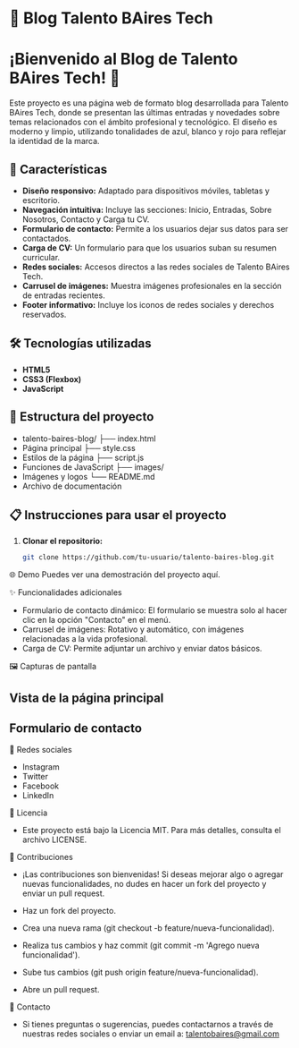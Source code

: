 # 📝 Blog Talento BAires Tech

# ¡Bienvenido al Blog de Talento BAires Tech! 🎉

Este proyecto es una página web de formato blog desarrollada para Talento BAires Tech, donde se presentan las últimas entradas y novedades sobre temas relacionados con el ámbito profesional y tecnológico. El diseño es moderno y limpio, utilizando tonalidades de azul, blanco y rojo para reflejar la identidad de la marca.

## 🚀 Características

- **Diseño responsivo:** Adaptado para dispositivos móviles, tabletas y escritorio.
- **Navegación intuitiva:** Incluye las secciones: Inicio, Entradas, Sobre Nosotros, Contacto y Carga tu CV.
- **Formulario de contacto:** Permite a los usuarios dejar sus datos para ser contactados.
- **Carga de CV:** Un formulario para que los usuarios suban su resumen curricular.
- **Redes sociales:** Accesos directos a las redes sociales de Talento BAires Tech.
- **Carrusel de imágenes:** Muestra imágenes profesionales en la sección de entradas recientes.
- **Footer informativo:** Incluye los iconos de redes sociales y derechos reservados.

## 🛠️ Tecnologías utilizadas

- **HTML5**
- **CSS3 (Flexbox)**
- **JavaScript**

## 📂 Estructura del proyecto

- talento-baires-blog/ ├── index.html 
- Página principal ├── style.css 
- Estilos de la página ├── script.js 
- Funciones de JavaScript ├── images/ 
- Imágenes y logos └── README.md
- Archivo de documentación


## 📋 Instrucciones para usar el proyecto

1. **Clonar el repositorio:**
   ```bash
   git clone https://github.com/tu-usuario/talento-baires-blog.git

🌐 Demo
Puedes ver una demostración del proyecto aquí.

✨ Funcionalidades adicionales
- Formulario de contacto dinámico: El formulario se muestra solo al hacer clic en la opción "Contacto" en el menú.
- Carrusel de imágenes: Rotativo y automático, con imágenes relacionadas a la vida profesional.
- Carga de CV: Permite adjuntar un archivo y enviar datos básicos.

  
🖼️ Capturas de pantalla
## Vista de la página principal

## Formulario de contacto

🔗 Redes sociales
- Instagram
- Twitter
- Facebook
- LinkedIn

📝 Licencia
- Este proyecto está bajo la Licencia MIT. Para más detalles, consulta el archivo LICENSE.

🤝 Contribuciones
- ¡Las contribuciones son bienvenidas! Si deseas mejorar algo o agregar nuevas funcionalidades, no dudes en hacer un fork del proyecto y enviar un pull request.

- Haz un fork del proyecto.
- Crea una nueva rama (git checkout -b feature/nueva-funcionalidad).
- Realiza tus cambios y haz commit (git commit -m 'Agrego nueva funcionalidad').
- Sube tus cambios (git push origin feature/nueva-funcionalidad).
- Abre un pull request.

📧 Contacto
- Si tienes preguntas o sugerencias, puedes contactarnos a través de nuestras redes sociales o enviar un email a: talentobaires@gmail.com
